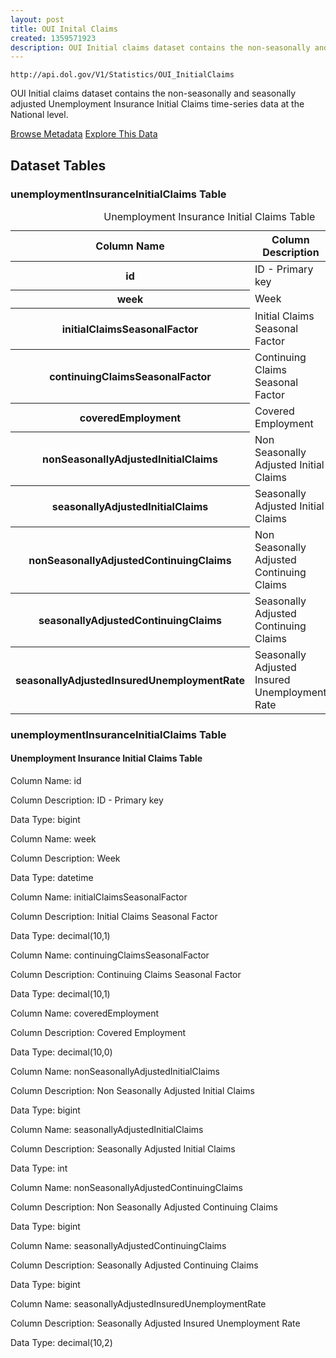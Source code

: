 ```yaml
---
layout: post
title: OUI Inital Claims
created: 1359571923
description: OUI Initial claims dataset contains the non-seasonally and seasonally adjusted Unemployment Insurance Initial Claims time-series data at the National level.
---
```


```
http://api.dol.gov/V1/Statistics/OUI_InitialClaims
```

<p>OUI Initial claims dataset contains the non-seasonally and seasonally adjusted Unemployment Insurance Initial Claims time-series data at the National level.</p>

<a href ="http://api.dol.gov/V1/Statistics/OUI_InitialClaims/$metadata" class="button radius button_dataset">Browse Metadata</a>
<a href ="https://devtools.dol.gov/APISampler/Home/Index1?datasetName=OUI%20Initial%20Claims" class="button radius button_dataset">Explore This Data</a>

## Dataset Tables  

<div class="dsktp_tbl">
	<h3>unemploymentInsuranceInitialClaims Table</h3>
	<table summary="Unemployment Insurance Initial Claims Table">
		<caption>Unemployment Insurance Initial Claims Table</caption>
		<thead>
			<tr>
				<th scope="col">Column Name</th>
				<th scope="col">Column Description</th>
				<th scope="col">Data Type</th>
			</tr>
		</thead>
		<tbody>
			<tr>
				<th scope="row">id</th>
				<td>ID - Primary key</td>
				<td>bigint</td>
			</tr>
			<tr>
				<th scope="row">week</th>
				<td>Week</td>
				<td>datetime</td>
			</tr>
			<tr>
				<th scope="row">initialClaimsSeasonalFactor</th>
				<td>Initial Claims Seasonal Factor</td>
				<td>decimal(10,1)</td>
			</tr>
			<tr>
				<th scope="row">continuingClaimsSeasonalFactor</th>
				<td>Continuing Claims Seasonal Factor</td>
				<td>decimal(10,1)</td>
			</tr>
			<tr>
				<th scope="row">coveredEmployment</th>
				<td>Covered Employment</td>
				<td>decimal(10,0)</td>
			</tr>
			<tr>
				<th scope="row">nonSeasonallyAdjustedInitialClaims</th>
				<td>Non Seasonally Adjusted Initial Claims</td>
				<td>bigint</td>
			</tr>
			<tr>
				<th scope="row">seasonallyAdjustedInitialClaims</th>
				<td>Seasonally Adjusted Initial Claims</td>
				<td>int</td>
			</tr>
			<tr>
				<th scope="row">nonSeasonallyAdjustedContinuingClaims</th>
				<td>Non Seasonally Adjusted Continuing Claims</td>
				<td>bigint</td>
			</tr>
			<tr>
				<th scope="row">seasonallyAdjustedContinuingClaims</th>
				<td>Seasonally Adjusted Continuing Claims</td>
				<td>bigint</td>
			</tr>
			<tr>
				<th scope="row">seasonallyAdjustedInsuredUnemploymentRate</th>
				<td>Seasonally Adjusted Insured Unemployment Rate</td>
				<td>decimal(10,2)</td>
			</tr>
		</tbody>
	</table>
</div>

<div class="mbl_tbl">
	<h3>unemploymentInsuranceInitialClaims Table</h3>
	<h4>Unemployment Insurance Initial Claims Table</h4>
	<div class="odd_row">
		<p class="mbl-strng">Column Name: id</p>
		<p><span class="mbl-strng">Column Description:</span> ID - Primary key</p>
		<p><span class="mbl-strng">Data Type:</span> bigint</p>		
	</div>
	<div class="even_row">
		<p class="mbl-strng">Column Name: week</p>
		<p><span class="mbl-strng">Column Description:</span> Week</p>
		<p><span class="mbl-strng">Data Type:</span> datetime</p>		
	</div>
	<div class="odd_row">
		<p class="mbl-strng">Column Name: initialClaimsSeasonalFactor</p>
		<p><span class="mbl-strng">Column Description:</span> Initial Claims Seasonal Factor</p>
		<p><span class="mbl-strng">Data Type:</span> decimal(10,1)</p>		
	</div>
	<div class="even_row">
		<p class="mbl-strng">Column Name: continuingClaimsSeasonalFactor</p>
		<p><span class="mbl-strng">Column Description:</span> Continuing Claims Seasonal Factor</p>
		<p><span class="mbl-strng">Data Type:</span> decimal(10,1)</p>		
	</div>
	<div class="odd_row">
		<p class="mbl-strng">Column Name: coveredEmployment</p>
		<p><span class="mbl-strng">Column Description:</span> Covered Employment</p>
		<p><span class="mbl-strng">Data Type:</span> decimal(10,0)</p>		
	</div>
	<div class="even_row">
		<p class="mbl-strng">Column Name: nonSeasonallyAdjustedInitialClaims</p>
		<p><span class="mbl-strng">Column Description:</span> Non Seasonally Adjusted Initial Claims</p>
		<p><span class="mbl-strng">Data Type:</span> bigint</p>		
	</div>
	<div class="odd_row">
		<p class="mbl-strng">Column Name: seasonallyAdjustedInitialClaims</p>
		<p><span class="mbl-strng">Column Description:</span> Seasonally Adjusted Initial Claims</p>
		<p><span class="mbl-strng">Data Type:</span> int</p>		
	</div>
	<div class="even_row">
		<p class="mbl-strng">Column Name: nonSeasonallyAdjustedContinuingClaims</p>
		<p><span class="mbl-strng">Column Description:</span> Non Seasonally Adjusted Continuing Claims</p>
		<p><span class="mbl-strng">Data Type:</span> bigint</p>		
	</div>
	<div class="odd_row">
		<p class="mbl-strng">Column Name: seasonallyAdjustedContinuingClaims</p>
		<p><span class="mbl-strng">Column Description:</span> Seasonally Adjusted Continuing Claims</p>
		<p><span class="mbl-strng">Data Type:</span> bigint</p>		
	</div>
	<div class="even_row">
		<p class="mbl-strng">Column Name: seasonallyAdjustedInsuredUnemploymentRate</p>
		<p><span class="mbl-strng">Column Description:</span> Seasonally Adjusted Insured Unemployment Rate</p>
		<p><span class="mbl-strng">Data Type:</span> decimal(10,2)</p>		
	</div>
</div>
